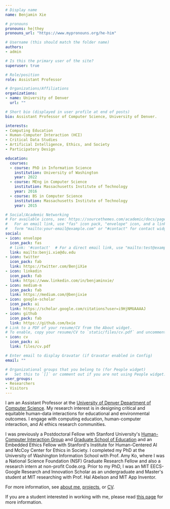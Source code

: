 ```yaml
---
# Display name
name: Benjamin Xie

# pronouns
pronouns: he|they
pronouns_url: "https://www.mypronouns.org/he-him"

# Username (this should match the folder name)
authors:
- admin

# Is this the primary user of the site?
superuser: true

# Role/position
role: Assistant Professor

# Organizations/Affiliations
organizations:
- name: University of Denver
  url: ""

# Short bio (displayed in user profile at end of posts)
bio: Assistant Professor of Computer Science, University of Denver.

interests:
- Computing Education
- Human-Computer Interaction (HCI)
- Critical Data Studies
- Artificial Intelligence, Ethics, and Society
- Participatory Design

education:
  courses:
  - course: PhD in Information Science
    institution: University of Washington
    year: 2022
  - course: MEng in Computer Science
    institution: Massachusetts Institute of Technology
    year: 2016
  - course: BS in Computer Science
    institution: Massachusetts Institute of Technology
    year: 2015

# Social/Academic Networking
# For available icons, see: https://sourcethemes.com/academic/docs/page-builder/#icons
#   For an email link, use "fas" icon pack, "envelope" icon, and a link in the
#   form "mailto:your-email@example.com" or "#contact" for contact widget.
social:
- icon: envelope
  icon_pack: fas
  # link: '#contact'  # For a direct email link, use "mailto:test@example.org".
  link: mailto:benji.xie@du.edu
- icon: twitter
  icon_pack: fab
  link: https://twitter.com/BenjiXie
- icon: linkedin
  icon_pack: fab
  link: https://www.linkedin.com/in/benjaminxie/  
- icon: medium-m
  icon_pack: fab
  link: https://medium.com/@benjixie
- icon: google-scholar
  icon_pack: ai
  link: https://scholar.google.com/citations?user=i9HjNMUAAAAJ
- icon: github
  icon_pack: fab
  link: https://github.com/bxie
# Link to a PDF of your resume/CV from the About widget.
# To enable, copy your resume/CV to `static/files/cv.pdf` and uncomment the lines below.
- icon: cv
  icon_pack: ai
  link: files/cv.pdf

# Enter email to display Gravatar (if Gravatar enabled in Config)
email: ""

# Organizational groups that you belong to (for People widget)
#   Set this to `[]` or comment out if you are not using People widget.
user_groups:
- Researchers
- Visitors
---
```

I am an Assistant Professor at the [University of Denver Department of Computer Science](https://ritchieschool.du.edu/academics-education/departments/computer-science). My research interest is in designing critical and equitable human-data interactions for educational and environmental outcomes. I engage with computing education, human-computer interaction, and AI ethics research communities.

I was previously a Postdoctoral Fellow with Stanford University's [Human-Computer Interaction Group](https://hci.stanford.edu/) and [Graduate School of Education](https://ed.stanford.edu/) and an  Embedded Ethics Fellow with Stanford's Institute for Human-Centered AI and McCoy Center for Ethics in Society. I completed my PhD at the University of Washington Information School with Prof. Amy Ko, where I was a National Science Foundation (NSF) Graduate Research Fellow and also a research intern at non-profit Code.org. Prior to my PhD, I was an MIT EECS-Google Research and Innovation Scholar as an undergraduate and Master's student at MIT researching with Prof. Hal Abelson and MIT App Inventor.

For more information, see [about me](/about), [projects](#projects), or [CV](/files/cv.pdf).

If you are a student interested in working with me, please read [this page](/post/students) for more information.
